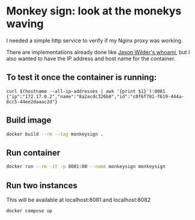 # Monkey sign: look at the monekys waving

I needed a simple http service to verify if my Nginx proxy was working.

There are implementations already done like [Jason Wilder's whoami](https://github.com/jwilder/whoami), but I also wanted to have the IP address and host name for the container.

## To test it once the container is running:

```
curl $(hostname --all-ip-addresses | awk '{print $1}'):8081
{"ip":"172.17.0.2","name":"8a2acdc326b0","id":"c0f6f701-f619-444a-8cc5-44ee2daaac2d"}
```

## Build image

```bash
docker build --rm --tag monkeysign .
```

## Run container

```bash
docker run --rm -it -p 8081:80 --name monkeysign monkeysign
```

## Run two instances 

This will be available at localhost:8081 and localhost:8082

```bash
docker compose up
```
